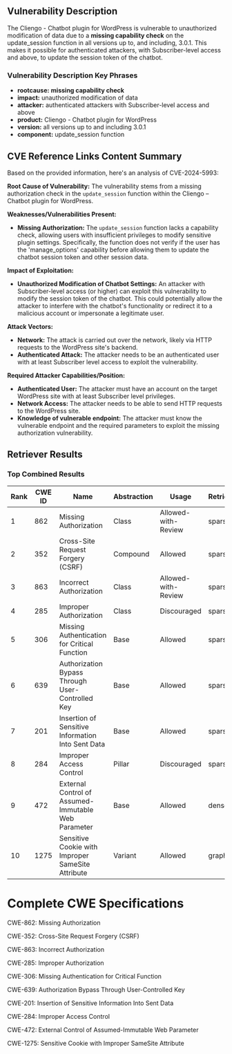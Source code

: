 ## Vulnerability Description
The Cliengo - Chatbot plugin for WordPress is vulnerable to unauthorized modification of data due to a **missing capability check** on the update_session function in all versions up to, and including, 3.0.1. This makes it possible for authenticated attackers, with Subscriber-level access and above, to update the session token of the chatbot.

### Vulnerability Description Key Phrases
- **rootcause:** **missing capability check**
- **impact:** unauthorized modification of data
- **attacker:** authenticated attackers with Subscriber-level access and above
- **product:** Cliengo - Chatbot plugin for WordPress
- **version:** all versions up to and including 3.0.1
- **component:** update_session function

## CVE Reference Links Content Summary
Based on the provided information, here's an analysis of CVE-2024-5993:

**Root Cause of Vulnerability:**
The vulnerability stems from a missing authorization check in the `update_session` function within the Cliengo – Chatbot plugin for WordPress.

**Weaknesses/Vulnerabilities Present:**
- **Missing Authorization:** The `update_session` function lacks a capability check, allowing users with insufficient privileges to modify sensitive plugin settings. Specifically, the function does not verify if the user has the 'manage_options' capability before allowing them to update the chatbot session token and other session data.

**Impact of Exploitation:**
- **Unauthorized Modification of Chatbot Settings:** An attacker with Subscriber-level access (or higher) can exploit this vulnerability to modify the session token of the chatbot. This could potentially allow the attacker to interfere with the chatbot's functionality or redirect it to a malicious account or impersonate a legitimate user.

**Attack Vectors:**
- **Network:** The attack is carried out over the network, likely via HTTP requests to the WordPress site's backend.
- **Authenticated Attack:** The attacker needs to be an authenticated user with at least Subscriber level access to exploit the vulnerability.

**Required Attacker Capabilities/Position:**
- **Authenticated User:** The attacker must have an account on the target WordPress site with at least Subscriber level privileges.
- **Network Access:** The attacker needs to be able to send HTTP requests to the WordPress site.
- **Knowledge of vulnerable endpoint:** The attacker must know the vulnerable endpoint and the required parameters to exploit the missing authorization vulnerability.

## Retriever Results

### Top Combined Results

| Rank | CWE ID | Name | Abstraction | Usage  | Retrievers | Individual Scores |
|------|--------|------|-------------|-------|------------|-------------------|
| 1 | 862 | Missing Authorization | Class | Allowed-with-Review | sparse | 0.418 |
| 2 | 352 | Cross-Site Request Forgery (CSRF) | Compound | Allowed | sparse | 0.411 |
| 3 | 863 | Incorrect Authorization | Class | Allowed-with-Review | sparse | 0.388 |
| 4 | 285 | Improper Authorization | Class | Discouraged | sparse | 0.361 |
| 5 | 306 | Missing Authentication for Critical Function | Base | Allowed | sparse | 0.358 |
| 6 | 639 | Authorization Bypass Through User-Controlled Key | Base | Allowed | sparse | 0.358 |
| 7 | 201 | Insertion of Sensitive Information Into Sent Data | Base | Allowed | sparse | 0.354 |
| 8 | 284 | Improper Access Control | Pillar | Discouraged | sparse | 0.343 |
| 9 | 472 | External Control of Assumed-Immutable Web Parameter | Base | Allowed | dense | 0.467 |
| 10 | 1275 | Sensitive Cookie with Improper SameSite Attribute | Variant | Allowed | graph | 0.002 |



# Complete CWE Specifications

CWE-862: Missing Authorization

CWE-352: Cross-Site Request Forgery (CSRF)

CWE-863: Incorrect Authorization

CWE-285: Improper Authorization

CWE-306: Missing Authentication for Critical Function

CWE-639: Authorization Bypass Through User-Controlled Key

CWE-201: Insertion of Sensitive Information Into Sent Data

CWE-284: Improper Access Control

CWE-472: External Control of Assumed-Immutable Web Parameter

CWE-1275: Sensitive Cookie with Improper SameSite Attribute